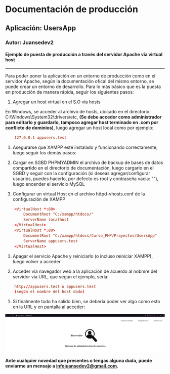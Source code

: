 # Documentación de producción

## Aplicación: UsersApp

### Autor: Juansedev2

#### Ejemplo de puesta de producción a través del servidor Apache vía virtual host

---

Para poder poner la aplicación en un entorno de producción como en el servidor Apache, según la documentación ofical del mismo entorno, se puede crear un entorno de desarrollo. Para lo más básico que es la puesta en producción de manera rápida, seguir los siguientes pasos:

1. Agregar un host virtual en el S.O vía hosts

En Windows, se acceder al archivo de hosts, ubicado en el directorio: C:\Windows\System32\drivers\etc, **(Se debe acceder como administrador para editarlo y guardarlo, tampoco agregar host terminado en .com por conflicto de dominios)**, luego agregar un host local como por ejemplo:

```conf
    127.0.0.1 appusers.test
```

1. Asegurarse que XAMPP esté instalado y funcionando correctamente, luego seguir los demás pasos:

1. Cargar en SGBD PHPMYADMIN el archivo de backup de bases de datos compartido en el directorio de documentación, luego cargarlo en el SGBD y seguir con la configuración (si deseas agregar/configurar usuarios, puedes hacerlo, por defecto es root y contraseña vacia: ""), luego encender el servicio MySQL

1. Configurar un virtual Host en el archivo httpd-vhosts.conf de la configuración de XAMPP

```conf
    <VirtualHost *:80>
        DocumentRoot "C:/xampp/htdocs/"
        ServerName localhost
    </VirtualHost>
    <VirtualHost *:80>
        DocumentRoot "C:/xampp/htdocs/Curso_PHP/Proyectos/UsersApp"
        ServerName appusers.test
    </VirtualHost>
```

1. Apagar el servicio Apache y reiniciarlo (o incluso reiniciar XAMPP), luego volver a acceder

1. Acceder vía navegador web a la aplicación de acuerdo al nobmre del servidor via URL, que según el ejemplo, sería:

```conf
    http://appusers.test o appusers.test
    (según el nombre del host dado)
```

1. Si finalmente todo ha salido bien, se debería poder ver algo como esto en la URL y en pantalla al acceder:

![AppTestimg](https://github.com/juansedev2/UsersApp/blob/production/docs/Diagramas%20img/Test%20img/AppVHOST.PNG)

**Ante cualquier novedad que presentes o tengas alguna duda, puede enviarme un mensaje a infojuansedev2@gmail.com.**
